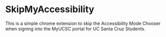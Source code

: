 # SkipMyAccessibility

This is a simple chrome extension to skip the Accessibility Mode Chooser when signing into the MyUCSC portal for UC Santa Cruz Students.